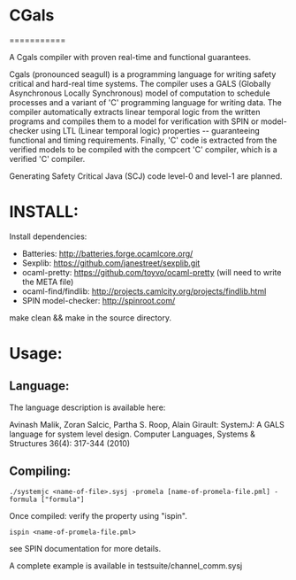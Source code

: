 # CGals
===========

A Cgals compiler with proven real-time and functional guarantees.


Cgals (pronounced seagull) is a programming language for writing safety
critical and hard-real time systems. The compiler uses a GALS (Globally
Asynchronous Locally Synchronous) model of computation to schedule
processes and a variant of 'C' programming language for writing
data. The compiler automatically extracts linear temporal logic from the
written programs and compiles them to a model for verification with SPIN
or model-checker using LTL (Linear temporal logic) properties --
guaranteeing functional and timing requirements. Finally, 'C' code is
extracted from the verified models to be compiled with the compcert 'C'
compiler, which is a verified 'C' compiler.


Generating Safety Critical Java (SCJ) code level-0 and level-1 are
planned.


# INSTALL:


Install dependencies:

* Batteries: http://batteries.forge.ocamlcore.org/
* Sexplib: https://github.com/janestreet/sexplib.git
* ocaml-pretty: https://github.com/toyvo/ocaml-pretty (will need to write the META file)
* ocaml-find/findlib: http://projects.camlcity.org/projects/findlib.html
* SPIN model-checker: http://spinroot.com/

make clean && make in the source directory.


# Usage:

## Language:

The language description is available here:

Avinash Malik, Zoran Salcic, Partha S. Roop, Alain Girault: SystemJ: A
GALS language for system level design. Computer Languages, Systems &
Structures 36(4): 317-344 (2010)


## Compiling:

```shell
./systemjc <name-of-file>.sysj -promela [name-of-promela-file.pml] -formula ["formula"]
```

Once compiled: verify the property using "ispin".
``` shell
ispin <name-of-promela-file.pml>
```

see SPIN documentation for more details.


A complete example is available in testsuite/channel_comm.sysj
